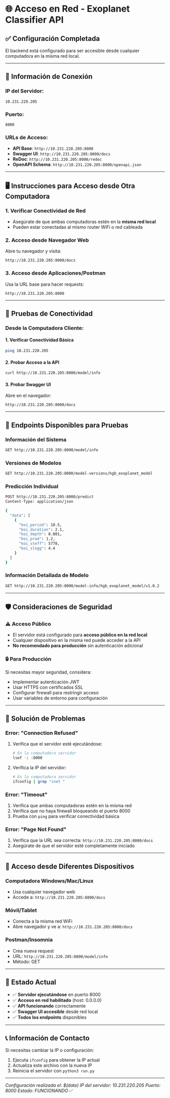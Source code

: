 # 🌐 Acceso en Red - Exoplanet Classifier API

## ✅ **Configuración Completada**

El backend está configurado para ser accesible desde cualquier computadora en la misma red local.

---

## 📡 **Información de Conexión**

### **IP del Servidor:**
```
10.231.220.205
```

### **Puerto:**
```
8000
```

### **URLs de Acceso:**
- **API Base**: `http://10.231.220.205:8000`
- **Swagger UI**: `http://10.231.220.205:8000/docs`
- **ReDoc**: `http://10.231.220.205:8000/redoc`
- **OpenAPI Schema**: `http://10.231.220.205:8000/openapi.json`

---

## 🖥️ **Instrucciones para Acceso desde Otra Computadora**

### **1. Verificar Conectividad de Red**
- Asegúrate de que ambas computadoras estén en la **misma red local**
- Pueden estar conectadas al mismo router WiFi o red cableada

### **2. Acceso desde Navegador Web**
Abre tu navegador y visita:
```
http://10.231.220.205:8000/docs
```

### **3. Acceso desde Aplicaciones/Postman**
Usa la URL base para hacer requests:
```
http://10.231.220.205:8000
```

---

## 🧪 **Pruebas de Conectividad**

### **Desde la Computadora Cliente:**

#### **1. Verificar Conectividad Básica**
```bash
ping 10.231.220.205
```

#### **2. Probar Acceso a la API**
```bash
curl http://10.231.220.205:8000/model/info
```

#### **3. Probar Swagger UI**
Abre en el navegador:
```
http://10.231.220.205:8000/docs
```

---

## 🔧 **Endpoints Disponibles para Pruebas**

### **Información del Sistema**
```bash
GET http://10.231.220.205:8000/model/info
```

### **Versiones de Modelos**
```bash
GET http://10.231.220.205:8000/model-versions/hgb_exoplanet_model
```

### **Predicción Individual**
```bash
POST http://10.231.220.205:8000/predict
Content-Type: application/json

{
  "data": [
    {
      "koi_period": 10.5,
      "koi_duration": 2.1,
      "koi_depth": 0.001,
      "koi_prad": 1.2,
      "koi_steff": 5778,
      "koi_slogg": 4.4
    }
  ]
}
```

### **Información Detallada de Modelo**
```bash
GET http://10.231.220.205:8000/model-info/hgb_exoplanet_model/v1.0.2
```

---

## 🛡️ **Consideraciones de Seguridad**

### **⚠️ Acceso Público**
- El servidor está configurado para **acceso público en la red local**
- Cualquier dispositivo en la misma red puede acceder a la API
- **No recomendado para producción** sin autenticación adicional

### **🔒 Para Producción**
Si necesitas mayor seguridad, considera:
- Implementar autenticación JWT
- Usar HTTPS con certificados SSL
- Configurar firewall para restringir acceso
- Usar variables de entorno para configuración

---

## 🚨 **Solución de Problemas**

### **Error: "Connection Refused"**
1. Verifica que el servidor esté ejecutándose:
   ```bash
   # En la computadora servidor
   lsof -i :8000
   ```

2. Verifica la IP del servidor:
   ```bash
   # En la computadora servidor
   ifconfig | grep "inet "
   ```

### **Error: "Timeout"**
1. Verifica que ambas computadoras estén en la misma red
2. Verifica que no haya firewall bloqueando el puerto 8000
3. Prueba con `ping` para verificar conectividad básica

### **Error: "Page Not Found"**
1. Verifica que la URL sea correcta: `http://10.231.220.205:8000/docs`
2. Asegúrate de que el servidor esté completamente iniciado

---

## 📱 **Acceso desde Diferentes Dispositivos**

### **Computadora Windows/Mac/Linux**
- Usa cualquier navegador web
- Accede a: `http://10.231.220.205:8000/docs`

### **Móvil/Tablet**
- Conecta a la misma red WiFi
- Abre navegador y ve a: `http://10.231.220.205:8000/docs`

### **Postman/Insomnia**
- Crea nueva request
- URL: `http://10.231.220.205:8000/model/info`
- Método: GET

---

## 🎯 **Estado Actual**

- ✅ **Servidor ejecutándose** en puerto 8000
- ✅ **Acceso en red habilitado** (host: 0.0.0.0)
- ✅ **API funcionando** correctamente
- ✅ **Swagger UI accesible** desde red local
- ✅ **Todos los endpoints** disponibles

---

## 📞 **Información de Contacto**

Si necesitas cambiar la IP o configuración:
1. Ejecuta `ifconfig` para obtener la IP actual
2. Actualiza este archivo con la nueva IP
3. Reinicia el servidor con `python3 run.py`

---

*Configuración realizada el: $(date)*
*IP del servidor: 10.231.220.205*
*Puerto: 8000*
*Estado: FUNCIONANDO* ✅

